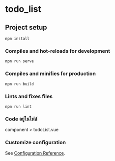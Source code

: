 # todo_list

## Project setup
```
npm install
```

### Compiles and hot-reloads for development
```
npm run serve
```

### Compiles and minifies for production
```
npm run build
```

### Lints and fixes files
```
npm run lint
```

### Code อยู่ในไฟล์ 
component > todoList.vue

### Customize configuration
See [Configuration Reference](https://cli.vuejs.org/config/).
